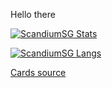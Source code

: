 Hello there

[![ScandiumSG Stats](https://github-readme-stats.vercel.app/api?username=ScandiumSG&count_private=true&show_icons=true&include_all_commits=true&theme=merko)](https://github.com/anuraghazra/github-readme-stats)

[![ScandiumSG Langs](https://github-readme-stats.vercel.app/api/top-langs/?username=ScandiumSG&layout=donut&theme=merko&langs_count=7)](https://github.com/anuraghazra/github-readme-stats)

[Cards source](https://github.com/anuraghazra/github-readme-stats)
